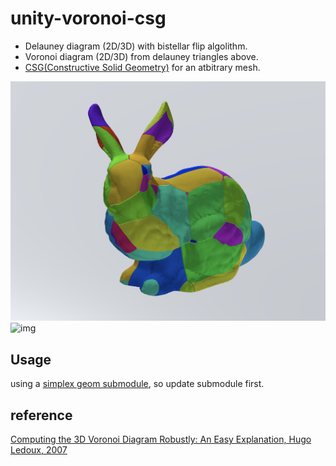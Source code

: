 # unity-voronoi-csg
- Delauney diagram (2D/3D) with bistellar flip algolithm.
- Voronoi diagram (2D/3D) from delauney triangles above.
- [CSG(Constructive Solid Geometry)](https://en.wikipedia.org/wiki/Constructive_solid_geometry) for an atbitrary mesh.


![img](Imgs/voronoi_csg_bunny.png)
![img](Imgs/anim.gif)

## Usage

using a [simplex geom submodule](https://github.com/komietty/unity-simplex-geometry), so update submodule first.

## reference
[Computing the 3D Voronoi Diagram Robustly: An Easy Explanation, Hugo Ledoux, 2007](http://www.gdmc.nl/publications/2007/Computing_3D_Voronoi_Diagram.pdf)
